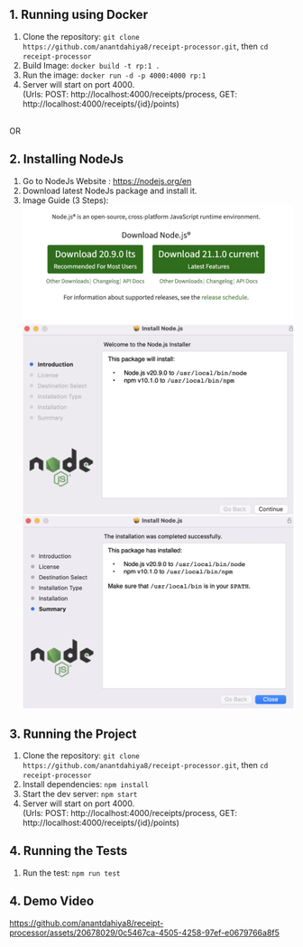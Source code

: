 ## 1. Running using Docker
1. Clone the repository:
`git clone https://github.com/anantdahiya8/receipt-processor.git`, then `cd receipt-processor`
2. Build Image:
`docker build -t rp:1 .`
3. Run the image:
`docker run -d -p 4000:4000 rp:1`
4. Server will start on port 4000. <br />(Urls: POST: http://localhost:4000/receipts/process, GET: http://localhost:4000/receipts/{id}/points)

<br />
OR
<br />

## 2. Installing NodeJs
1. Go to NodeJs Website : https://nodejs.org/en
2. Download latest NodeJs package and install it.
3. Image Guide (3 Steps): <br />
![image info](./images/1.png)
![image info](./images/2.png)
![image info](./images/3.png)

## 3. Running the Project
1. Clone the repository:
`git clone https://github.com/anantdahiya8/receipt-processor.git`, then `cd receipt-processor`
2. Install dependencies:
`npm install`
3. Start the dev server:
`npm start`
4. Server will start on port 4000. <br />(Urls: POST: http://localhost:4000/receipts/process, GET: http://localhost:4000/receipts/{id}/points)


## 4. Running the Tests
1. Run the test:
`npm run test`


## 4. Demo Video
https://github.com/anantdahiya8/receipt-processor/assets/20678029/0c5467ca-4505-4258-97ef-e0679766a8f5

